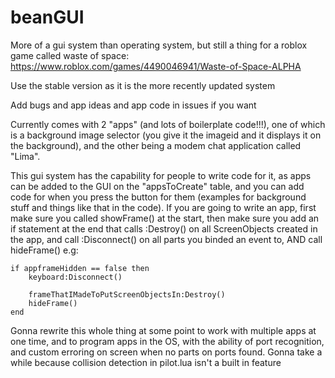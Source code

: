 # beanGUI
More of a gui system than operating system, but still a thing for a roblox game called waste of space: https://www.roblox.com/games/4490046941/Waste-of-Space-ALPHA

Use the stable version as it is the more recently updated system

Add bugs and app ideas and app code in issues if you want

Currently comes with 2 "apps" (and lots of boilerplate code!!!), one of which is a background image selector (you give it the imageid and it displays it on the background), and the other being a modem chat application called "Lima".

This gui system has the capability for people to write code for it, as apps can be added to the GUI on the "appsToCreate" table, and you can add code for when you press the button for them (examples for background stuff and things like that in the code). If you are going to write an app, first make sure you called showFrame() at the start, then make sure you add an if statement at the end that calls :Destroy() on all ScreenObjects created in the app, and call :Disconnect() on all parts you binded an event to, AND call hideFrame() e.g: 
```
if appframeHidden == false then
    keyboard:Disconnect()

    frameThatIMadeToPutScreenObjectsIn:Destroy()
    hideFrame()
end
```

Gonna rewrite this whole thing at some point to work with multiple apps at one time, and to program apps in the OS, with the ability of port recognition, and custom erroring on screen when no parts on ports found. Gonna take a while because collision detection in pilot.lua isn't a built in feature
